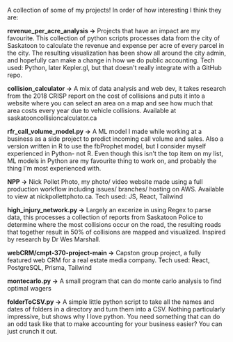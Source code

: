 A collection of some of my projects! In order of how interesting I think they are:

**revenue_per_acre_analysis ->** Projects that have an impact are my favourite. This collection of python scripts processes data from the city of Saskatoon to calculate the revenue and expense per acre of every parcel in the city. The resulting visualization has been show all around the city admin, and hopefully can make a change in how we do public accounting. Tech used: Python, later Kepler.gl, but that doesn't really integrate with a GitHub repo.

**collision_calculator ->** A mix of data analysis and web dev, it takes research from the 2018 CRISP report on the cost of collisions and puts it into a website where you can select an area on a map and see how much that area costs every year due to vehicle collisions. Available at saskatooncollisioncalculator.ca

**rfr_call_volume_model.py ->** A ML model I made while working at a business as a side project to predict incoming call volume and sales. Also a version written in R to use the fbProphet model, but I consider myself experienced in Python- not R. Even though this isn't the top item on my list, ML models in Python are my favourite thing to work on, and probably the thing I'm most experienced with. 

**NPP ->** Nick Pollet Photo, my photo/ video website made using a full production workflow including issues/ branches/ hosting on AWS. Available to view at nickpollettphoto.ca. Tech used: JS, React, Tailwind

**high_injury_network.py ->** Largely an excerize in using Regex to parse data, this processes a collection of reports from Saskatoon Police to determine where the most collisions occur on the road, the resulting roads that together result in 50% of collisions are mapped and visualized. Inspired by research by Dr Wes Marshall.

**webCRM/cmpt-370-project-main ->** Capston group project, a fully featured web CRM for a real estate media company. Tech used: React, PostgreSQL, Prisma, Tailwind

**montecarlo.py ->** A small program that can do monte carlo analysis to find optimal wagers

**folderToCSV.py ->** A simple little python script to take all the names and dates of folders in a directory and turn them into a CSV. Nothing particularly impressive, but shows why I love python. You need something that can do an odd task like that to make accounting for your business easier? You can just crunch it out. 
